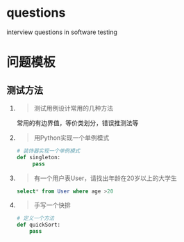 # questions
interview questions in software testing


# 问题模板
## 测试方法
1. >测试用例设计常用的几种方法

     常用的有边界值，等价类划分，错误推测法等
2. > 用Python实现一个单例模式
   ```python
   # 装饰器实现一个单例模式
   def singleton:
        pass
    ```
3. > 有一个用户表User，请找出年龄在20岁以上的大学生
    ```sql
    select* from User where age >20
    ```
4. > 手写一个快排
    ```python
    # 定义一个方法
    def quickSort:
        pass 
    ```